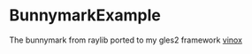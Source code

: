 # BunnymarkExample
The bunnymark from raylib ported to my gles2 framework [vinox](https://github.com/muevoid/vinox)
